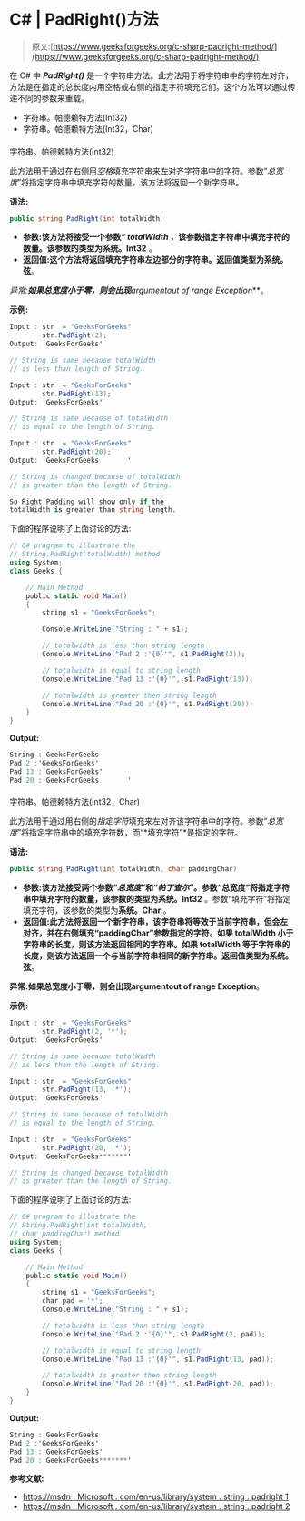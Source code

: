 # C# | PadRight()方法

> 原文:[https://www.geeksforgeeks.org/c-sharp-padright-method/](https://www.geeksforgeeks.org/c-sharp-padright-method/)

在 C# 中 ***PadRight()*** 是一个字符串方法。此方法用于将字符串中的字符左对齐，方法是在指定的总长度内用空格或右侧的指定字符填充它们。这个方法可以通过传递不同的参数来重载。

*   字符串。帕德赖特方法(Int32)
*   字符串。帕德赖特方法(Int32，Char)

#### 

字符串。帕德赖特方法(Int32)

此方法用于通过在右侧用*空格*填充字符串来左对齐字符串中的字符。参数“*总宽度*”将指定字符串中填充字符的数量，该方法将返回一个新字符串。

**语法:**

```cs
public string PadRight(int totalWidth)

```

*   **参数:**该方法将接受一个参数“ *totalWidth* ，该参数指定字符串中填充字符的数量。该参数的类型为**系统。Int32** 。
*   **返回值:**这个方法将返回填充字符串左边部分的字符串。返回值类型为**系统。弦**。

**异常:**如果总宽度小于零，则会出现***argumentout of range Exception***。

**示例:**

```cs
Input : str  = "GeeksForGeeks"
        str.PadRight(2);
Output: 'GeeksForGeeks' 

// String is same because totalWidth 
// is less than length of String.

Input : str  = "GeeksForGeeks"
        str.PadRight(13);
Output: 'GeeksForGeeks' 

// String is same because of totalWidth 
// is equal to the length of String.

Input : str  = "GeeksForGeeks"
        str.PadRight(20);
Output: 'GeeksForGeeks       '   

// String is changed because of totalWidth
// is greater than the length of String.

So Right Padding will show only if the 
totalWidth is greater than string length.

```

下面的程序说明了上面讨论的方法:

```cs
// C# program to illustrate the
// String.PadRight(totalWidth) method
using System;
class Geeks {

    // Main Method
    public static void Main()
    {
        string s1 = "GeeksForGeeks";

        Console.WriteLine("String : " + s1);

        // totalwidth is less than string length
        Console.WriteLine("Pad 2 :'{0}'", s1.PadRight(2));

        // totalwidth is equal to string length
        Console.WriteLine("Pad 13 :'{0}'", s1.PadRight(13));

        // totalwidth is greater then string length
        Console.WriteLine("Pad 20 :'{0}'", s1.PadRight(20));
    }
}
```

**Output:**

```cs
String : GeeksForGeeks
Pad 2 :'GeeksForGeeks'
Pad 13 :'GeeksForGeeks'
Pad 20 :'GeeksForGeeks       '

```

#### 

字符串。帕德赖特方法(Int32，Char)

此方法用于通过用右侧的*指定字符*填充来左对齐该字符串中的字符。参数“*总宽度*”将指定字符串中的填充字符数，而“*填充字符”*是指定的字符。

**语法:**

```cs
public string PadRight(int totalWidth, char paddingChar)

```

*   **参数:**该方法接受两个参数“*总宽度*”和“*帕丁查尔*”。参数“总宽度”将指定字符串中填充字符的数量，该参数的类型为**系统。Int32** 。参数“填充字符”将指定填充字符，该参数的类型为**系统。Char** 。
*   **返回值:**此方法将返回一个新字符串，该字符串将等效于当前字符串，但会左对齐，并在右侧填充“paddingChar”参数指定的字符。如果 totalWidth 小于字符串的长度，则该方法返回相同的字符串。如果 totalWidth 等于字符串的长度，则该方法返回一个与当前字符串相同的新字符串。返回值类型为**系统。弦**。

**异常:**如果总宽度小于零，则会出现**argumentout of range Exception**。

**示例:**

```cs
Input : str  = "GeeksForGeeks"
        str.PadRight(2, '*');
Output: 'GeeksForGeeks' 

// String is same because totalWidth
// is less than the length of String.

Input : str  = "GeeksForGeeks"
        str.PadRight(13, '*');
Output: 'GeeksForGeeks' 

// String is same because of totalWidth
// is equal to the length of String.

Input : str  = "GeeksForGeeks"
        str.PadRight(20, '*');
Output: 'GeeksForGeeks*******'   

// String is changed because totalWidth 
// is greater than the length of String.

```

下面的程序说明了上面讨论的方法:

```cs
// C# program to illustrate the
// String.PadRight(int totalWidth, 
// char paddingChar) method 
using System;
class Geeks {

    // Main Method
    public static void Main()
    {
        string s1 = "GeeksForGeeks";
        char pad = '*';
        Console.WriteLine("String : " + s1);

        // totalwidth is less than string length
        Console.WriteLine("Pad 2 :'{0}'", s1.PadRight(2, pad));

        // totalwidth is equal to string length
        Console.WriteLine("Pad 13 :'{0}'", s1.PadRight(13, pad));

        // totalwidth is greater then string length
        Console.WriteLine("Pad 20 :'{0}'", s1.PadRight(20, pad));
    }
}
```

**Output:**

```cs
String : GeeksForGeeks
Pad 2 :'GeeksForGeeks'
Pad 13 :'GeeksForGeeks'
Pad 20 :'GeeksForGeeks*******'

```

**参考文献:**

*   [https://msdn . Microsoft . com/en-us/library/system . string . padright 1](https://msdn.microsoft.com/en-us/library/34d75d7s(v=vs.110).aspx)
*   [https://msdn . Microsoft . com/en-us/library/system . string . padright 2](https://msdn.microsoft.com/en-us/library/36f2hz3a(v=vs.110).aspx)